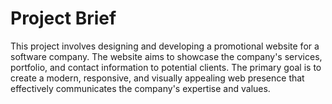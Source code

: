 # Project Brief

This project involves designing and developing a promotional website for a software company. The website aims to showcase the company's services, portfolio, and contact information to potential clients. The primary goal is to create a modern, responsive, and visually appealing web presence that effectively communicates the company's expertise and values.
